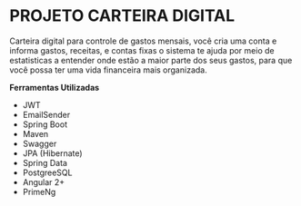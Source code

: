 **PROJETO CARTEIRA DIGITAL**
========================================================================
Carteira digital para controle de gastos mensais, você cria uma conta e informa gastos, receitas, e contas fixas o sistema te ajuda por meio de estatisticas 
a entender onde estão a maior parte dos seus gastos, para que você possa ter uma vida financeira mais organizada.

**Ferramentas Utilizadas**

- JWT
- EmailSender 
- Spring Boot
- Maven 
- Swagger 
- JPA (Hibernate) 
- Spring Data 
- PostgreeSQL
- Angular 2+
- PrimeNg

